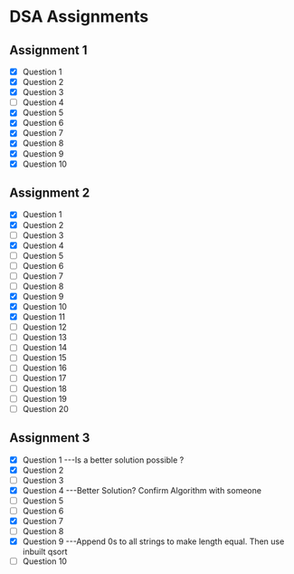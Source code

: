# DSA Assignments

## Assignment 1
- [X] Question 1
- [X] Question 2
- [X] Question 3
- [ ] Question 4
- [X] Question 5
- [X] Question 6
- [X] Question 7
- [X] Question 8
- [X] Question 9
- [X] Question 10

## Assignment 2
- [X] Question 1
- [X] Question 2
- [ ] Question 3
- [X] Question 4
- [ ] Question 5
- [ ] Question 6
- [ ] Question 7
- [ ] Question 8
- [X] Question 9
- [X] Question 10
- [X] Question 11
- [ ] Question 12
- [ ] Question 13
- [ ] Question 14
- [ ] Question 15
- [ ] Question 16
- [ ] Question 17
- [ ] Question 18
- [ ] Question 19
- [ ] Question 20

## Assignment 3
- [X] Question 1 ---Is a better solution possible ?
- [X] Question 2
- [ ] Question 3
- [X] Question 4 ---Better Solution? Confirm Algorithm with someone
- [ ] Question 5
- [ ] Question 6
- [X] Question 7
- [ ] Question 8
- [X] Question 9 ---Append 0s to all strings to make length equal. Then use inbuilt qsort
- [ ] Question 10